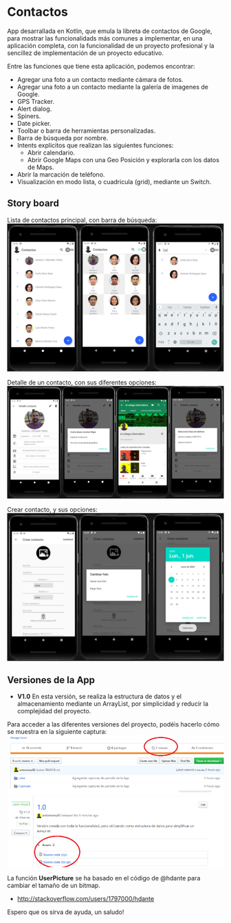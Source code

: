 # Contactos

App desarrallada en Kotlin, que emula la libreta de contactos de Google, para mostrar las funcionalidads más comunes a implementar,
en una aplicación completa, con la funcionalidad de un proyecto profesional y la sencillez de implementación de un proyecto educativo.

Entre las funciones que tiene esta aplicación, podemos encontrar:

- Agregar una foto a un contacto mediante cámara de fotos.
- Agregar una foto a un contacto mediante la galería de imagenes de Google.
- GPS Tracker.
- Alert dialog.
- Spiners.
- Date picker.
- Toolbar o barra de herramientas personalizadas.
- Barra de búsqueda por nombre.
- Intents explicitos que realizan las siguientes funciones:
  - Abrir calendario.
  - Abrir Google Maps con una Geo Posición y explorarla con los datos de Maps.
- Abrir la marcación de teléfono.
- Visualización en modo lista, o cuadricula (grid), mediante un Switch.

## Story board ##

Lista de contactos principal, con barra de búsqueda:
<img src="https://github.com/antoniomy82/Contactos/blob/master/Capturas/00_Menu.png">

Detalle de un contacto, con sus diferentes opciones:
<img src="https://github.com/antoniomy82/Contactos/blob/master/Capturas/00_Detalle.png">

Crear contacto, y sus opciones:
<img src="https://github.com/antoniomy82/Contactos/blob/master/Capturas/00_Nuevo.png">


## Versiones de la App ##
- **V1.0** En esta versión, se realiza la estructura de datos y el almacenamiento mediante un ArrayList, por simplicidad y reducir la complejidad del proyecto.

Para acceder a las diferentes versiones del proyecto, podéis hacerlo cómo se muestra en la siguiente captura:
<img src="https://github.com/antoniomy82/Contactos/blob/master/Capturas/release_v1.0.png">

La función **UserPicture** se ha basado en el código de @hdante para cambiar el tamaño de un bitmap. 
 * http://stackoverflow.com/users/1797000/hdante 

Espero que os sirva de ayuda, un saludo!

